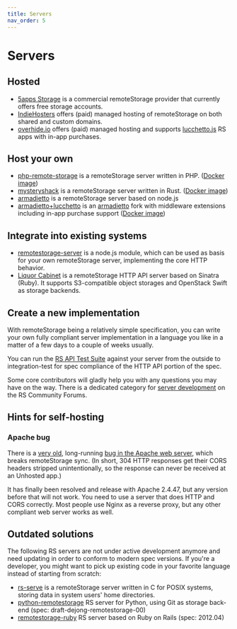 ```yaml
---
title: Servers
nav_order: 5
---
```


# Servers

## Hosted

  - [5apps Storage](https://5apps.com/storage/beta) is a commercial
    remoteStorage provider that currently offers free storage accounts.
  - [IndieHosters](https://indie.host/) offers (paid) managed hosting of
    remoteStorage on both shared and custom domains.
  - [overhide.io](https://overhide.io#baas) offers (paid) managed hosting
    and supports [lucchetto.js](https://www.npmjs.com/package/lucchetto/v/latest) 
    RS apps with in-app purchases.

## Host your own

  - [php-remote-storage](https://github.com/fkooman/php-remote-storage)
    is a remoteStorage server written in PHP. ([Docker
    image](https://github.com/libresh/compose-remotestorage))
  - [mysteryshack](https://github.com/untitaker/mysteryshack) is a
    remoteStorage server written in Rust. ([Docker
    image](https://hub.docker.com/r/bnjbvr/mysteryshack-docker/))
  - [armadietto](https://github.com/remotestorage/armadietto/) is a
    remoteStorage server based on node.js
  - [armadietto+lucchetto](https://github.com/overhide/armadietto/blob/master/lucchetto/README.md) 
    is an [armadietto](https://github.com/remotestorage/armadietto/) fork
    with middleware extensions including in-app purchase support ([Docker
    image](https://hub.docker.com/repository/docker/overhide/armadietto))

## Integrate into existing systems

  - [remotestorage-server](https://www.npmjs.org/package/remotestorage-server)
    is a node.js module, which can be used as basis for your own
    remoteStorage server, implementing the core HTTP behavior.
  - [Liquor Cabinet](https://github.com/5apps/liquor-cabinet/) is a
    remoteStorage HTTP API server based on Sinatra (Ruby). It supports
    S3-compatible object storages and OpenStack Swift as storage
    backends.

## Create a new implementation

With remoteStorage being a relatively simple specification, you can write your
own fully compliant server implementation in a language you like in a matter of
a few days to a couple of weeks usually.

You can run the [RS API Test
Suite](https://github.com/remotestorage/api-test-suite) against your server
from the outside to integration-test for spec compliance of the HTTP API
portion of the spec.

Some core contributors will gladly help you with any questions you may
have on the way. There is a dedicated category for [server
development](https://community.remotestorage.io/c/server-development/11) on the
RS Community Forums.

## Hints for self-hosting

### Apache bug

There is a [very
old](https://bz.apache.org/bugzilla/show_bug.cgi?id=51223), long-running
[bug in the Apache web
server](https://bz.apache.org/bugzilla/show_bug.cgi?id=61820), which
breaks remoteStorage sync. (In short, 304 HTTP responses get their CORS
headers stripped unintentionally, so the response can never be received
at an Unhosted app.)

It has finally been resolved and release with Apache 2.4.47, but any version
before that will not work. You need to use a server that does HTTP and CORS
correctly. Most people use Nginx as a reverse proxy, but any other compliant
web server works as well.

## Outdated solutions

The following RS servers are not under active development anymore and
need updating in order to conform to modern spec versions. If you're a
developer, you might want to pick up existing code in your favorite
language instead of starting from scratch:

  - [rs-serve](https://github.com/remotestorage/rs-serve) is a
    remoteStorage server written in C for POSIX systems, storing data in
    system users' home directories.
  - [python-remotestorage](https://github.com/relet/python-remotestorage)
    RS server for Python, using Git as storage back-end (spec:
    draft-dejong-remotestorage-00)
  - [remotestorage-ruby](https://github.com/remotestorage/remotestorage-ruby)
    RS server based on Ruby on Rails (spec: 2012.04)

